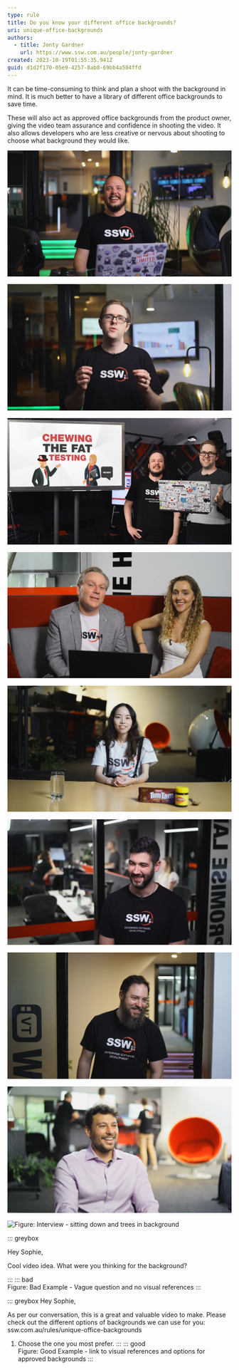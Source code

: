 ```yaml
---
type: rule
title: Do you know your different office backgrounds?
uri: unique-office-backgrounds
authors:
  - title: Jonty Gardner
    url: https://www.ssw.com.au/people/jonty-gardner
created: 2023-10-19T01:55:35.941Z
guid: d1d2f170-05e9-4257-8ab8-69bb4a584ffd
---
```

It can be time-consuming to think and plan a shoot with the background in mind. It is much better to have a library of different office backgrounds to save time. 

These will also act as approved office backgrounds from the product owner, giving the video team assurance and confidence in shooting the video. It also allows developers who are less creative or nervous about shooting to choose what background they would like.

![Figure: Presenter - solo and sitting down](presenter-solo-sitting-down.png)

![Figure: Presenter - solo and standing up](Boardroom-standing.png)

![Figure: Two Presenters - standing](two-presenters-standing.png)

![Figure: Two Presenters - sitting down](two-presenters-sitting-down.png)

![Figure: Interview - piece to camera and sitting down](Chapel-desks-background-presenter-solo.png)

![Figure: Interview - standing up and developers in background](Standing-devs-working-interview.png)

![Figure: Interview - standing up in a doorway](Tv-room-doorway.png)

![Figure: Interview - sitting down and developers in background](chapel-devs-working-interview.png)

![Figure: Interview - sitting down and trees in background](chapel-trees-background.png)

::: greybox

<!--StartFragment-->

Hey Sophie, 

Cool video idea. What were you thinking for the background?

<!--EndFragment-->

:::
::: bad\
Figure: Bad Example - Vague question and no visual references
:::

::: greybox
Hey Sophie, 

As per our conversation, this is a great and valuable video to make. Please check out the different options of backgrounds we can use for you:\
ssw.com.au/rules/unique-office-backgrounds

1. Choose the one you most prefer.
   :::
   ::: good\
   Figure: Good Example - link to visual references and options for approved backgrounds
   :::